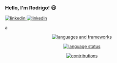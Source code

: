 ### Hello, I'm Rodrigo! 😃

<p>
  <a href="https://www.linkedin.com/in/vitorThedev/">
    <img src="https://img.shields.io/badge/LinkedIn-0077B5?style=for-the-badge&logo=linkedin&logoColor=white" alt="linkedin" />
  </a>
  <a href=mailto:“netd777@gmail.com”>
    <img src="https://img.shields.io/badge/Microsoft_Outlook-0078D4?style=for-the-badge&logo=microsoft-outlook&logoColor=white" alt="linkedin" />
  </a>
</p>


a

<p align="center">
  <a href="#">
    <img src="https://skillicons.dev/icons?i=js,ts,nodejs,html,css,angular,vue,tailwind,graphql,postgresql,mongodb,firebase,supabase" alt="languages and frameworks" />
  </a>
</p>

<p align="center">
  <a href="#">
    <img align="center" src="https://github-readme-stats.vercel.app/api/top-langs?username=vitorTheDev&show_icons=true&locale=en&layout=compact" alt="language status" />
  </a>
</p>

<p align="center">
  <a href="#">
    <img align="center" src="https://github-readme-streak-stats.herokuapp.com/?user=vitorTheDev&" alt="contributions" />
  </a>
</p>
